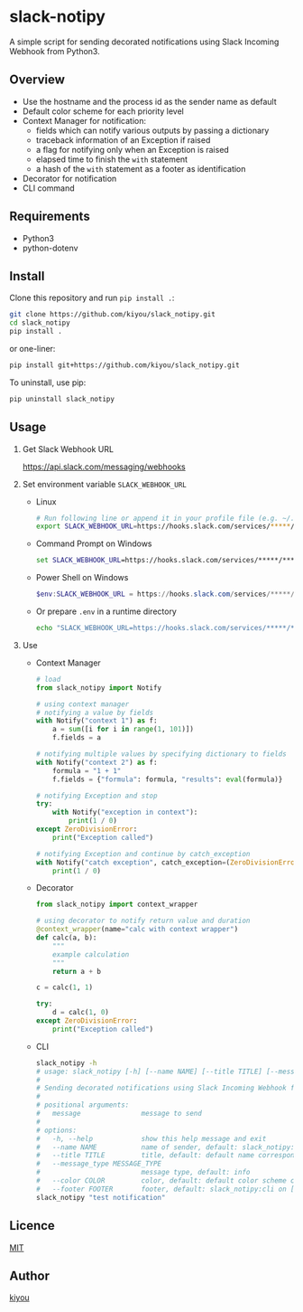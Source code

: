 # slack-notipy
A simple script for sending decorated notifications using Slack Incoming Webhook from Python3.

## Overview
- Use the hostname and the process id as the sender name as default
- Default color scheme for each priority level
- Context Manager for notification:
    - fields which can notify various outputs by passing a dictionary
    - traceback information of an Exception if raised
    - a flag for notifying only when an Exception is raised
    - elapsed time to finish the `with` statement
    - a hash of the `with` statement as a footer as identification
- Decorator for notification
- CLI command

## Requirements
- Python3
- python-dotenv

## Install
Clone this repository and run `pip install .`:

``` bash
git clone https://github.com/kiyou/slack_notipy.git
cd slack_notipy
pip install .
```

or one-liner:

``` bash
pip install git+https://github.com/kiyou/slack_notipy.git
```

To uninstall, use pip:

``` bash
pip uninstall slack_notipy
```

## Usage
1. Get Slack Webhook URL

    https://api.slack.com/messaging/webhooks

1. Set environment variable `SLACK_WEBHOOK_URL`
    - Linux

        ``` sh
        # Run following line or append it in your profile file (e.g. ~/.bash_profile)
        export SLACK_WEBHOOK_URL=https://hooks.slack.com/services/*****/*****
        ```

    - Command Prompt on Windows

        ``` cmd
        set SLACK_WEBHOOK_URL=https://hooks.slack.com/services/*****/*****
        ```

    - Power Shell on Windows

        ``` powershell
        $env:SLACK_WEBHOOK_URL = https://hooks.slack.com/services/*****/*****
        ```

    - Or prepare `.env` in a runtime directory

        ``` sh
        echo "SLACK_WEBHOOK_URL=https://hooks.slack.com/services/*****/*****" > .env
        ```

1. Use
    - Context Manager

        ``` python
        # load
        from slack_notipy import Notify

        # using context manager
        # notifying a value by fields
        with Notify("context 1") as f:
            a = sum([i for i in range(1, 101)])
            f.fields = a

        # notifying multiple values by specifying dictionary to fields
        with Notify("context 2") as f:
            formula = "1 + 1"
            f.fields = {"formula": formula, "results": eval(formula)}

        # notifying Exception and stop
        try:
            with Notify("exception in context"):
                print(1 / 0)
        except ZeroDivisionError:
            print("Exception called")

        # notifying Exception and continue by catch_exception
        with Notify("catch exception", catch_exception=(ZeroDivisionError,)) as f:
            print(1 / 0)

        ```

    - Decorator

        ``` python
        from slack_notipy import context_wrapper

        # using decorator to notify return value and duration
        @context_wrapper(name="calc with context wrapper")
        def calc(a, b):
            """
            example calculation
            """
            return a + b

        c = calc(1, 1)

        try:
            d = calc(1, 0)
        except ZeroDivisionError:
            print("Exception called")
        ```

    - CLI

        ``` bash
        slack_notipy -h
        # usage: slack_notipy [-h] [--name NAME] [--title TITLE] [--message_type MESSAGE_TYPE] [--color COLOR] [--footer FOOTER] message
        # 
        # Sending decorated notifications using Slack Incoming Webhook from Python3
        # 
        # positional arguments:
        #   message               message to send
        # 
        # options:
        #   -h, --help            show this help message and exit
        #   --name NAME           name of sender, default: slack_notipy:cli
        #   --title TITLE         title, default: default name corresponding to message type
        #   --message_type MESSAGE_TYPE
        #                         message type, default: info
        #   --color COLOR         color, default: default color scheme corresponding to message type
        #   --footer FOOTER       footer, default: slack_notipy:cli on [HOSTNAME]
        slack_notipy "test notification"
        ```

## Licence
[MIT](https://opensource.org/licenses/mit-license.php)

## Author
[kiyou](https://github.com/kiyou)
